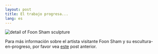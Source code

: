 ```yaml
---
layout: post
title: El trabajo progresa...
lang: es
---
```


![detail of Foon Sham sculpture]({{site_url}}/images/20160602_1.jpg)


Para más información sobre el artista visitante Foon Sham y su escultura-en-progreso, por favor vea <a href="http://mtcharte.net/2016/04/19/Visiting-Artist-Foon-Sham/">este</a> post anterior.
